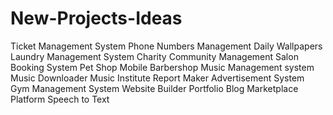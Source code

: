 # New-Projects-Ideas

Ticket Management System
Phone Numbers Management
Daily Wallpapers
Laundry Management System
Charity Community Management
Salon Booking System
Pet Shop
Mobile Barbershop
Music Management system
Music Downloader
Music Institute
Report Maker
Advertisement System
Gym Management System
Website Builder
Portfolio Blog
Marketplace Platform
Speech to Text


